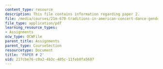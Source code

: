 ```yaml
---
content_type: resource
description: This file contains information regarding paper 2.
file: /media/courses/21m-670-traditions-in-american-concert-dance-gender-and-autobiography-spring-2008/217cbe76c0a24b3c405c11feb0fa5687_MIT21M_670S08_paper2.pdf
file_type: application/pdf
learning_resource_types:
- Assignments
ocw_type: OCWFile
parent_title: Assignments
parent_type: CourseSection
resourcetype: Document
title: 'PAPER # 2'
uid: 217cbe76-c0a2-4b3c-405c-11feb0fa5687
---
```

